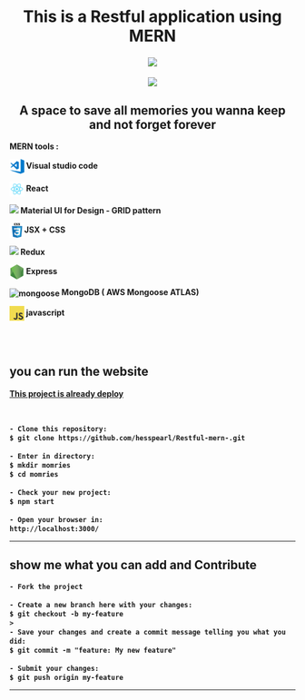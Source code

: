 <p align="center"  >
 <strong > 


  <h1 align="center"> This is a Restful application using MERN</h1> </ strong>
  <p align="center">
  <img align="center"  src="https://trello-attachments.s3.amazonaws.com/5d02107281e39c17911f5405/5fe21c12a7e07a11d45d7587/f4696d686d7a10ad1062ab3336ad8dcc/ezgif.com-gif-maker.gif" />
 <br>
 <br>
 
 <img align="center"  src="https://trello-attachments.s3.amazonaws.com/5d02107281e39c17911f5405/5fe21c12a7e07a11d45d7587/ef46760e093075e90b7e442aa1a82060/ezgif.com-gif-maker_(1).gif" />
</p>
<p align="center">
  <h2 align="center"> A space to save all memories you wanna keep and not forget forever</h2>

</p>

<p> MERN tools :</p >

<img align="center" alt="Visual Studio Code" width="26px" src="https://raw.githubusercontent.com/github/explore/80688e429a7d4ef2fca1e82350fe8e3517d3494d/topics/visual-studio-code/visual-studio-code.png" /> Visual studio code
<br>

<img align="center" alt="ReactJs" width="26px" src="https://raw.githubusercontent.com/github/explore/80688e429a7d4ef2fca1e82350fe8e3517d3494d/topics/react/react.png" /> React
<br>

<img   width="20px" src="https://trello-attachments.s3.amazonaws.com/5d02107281e39c17911f5405/5fe21c12a7e07a11d45d7587/d7d618f6cc27b234c07195a60e23e393/material-ui.svg"/> Material UI for Design - GRID pattern <br>

<img align="center" alt="CSS3" width="26px" src="https://raw.githubusercontent.com/github/explore/80688e429a7d4ef2fca1e82350fe8e3517d3494d/topics/css/css.png" />JSX + CSS<br>

<img   width="20px" src="https://trello-attachments.s3.amazonaws.com/5d02107281e39c17911f5405/5fe21c12a7e07a11d45d7587/7255e8774dcd5d82514d8cc83f42624b/redux.svg"/> Redux<br>

<img align="center" alt="Node.js" width="26px" src="https://raw.githubusercontent.com/github/explore/80688e429a7d4ef2fca1e82350fe8e3517d3494d/topics/nodejs/nodejs.png" />   Express<br>

<img align="center" alt="mongoose" width="20px" src="https://trello-attachments.s3.amazonaws.com/5d02107281e39c17911f5405/5fe21c12a7e07a11d45d7587/22d9ed6b70531d354a61c6635bd73ab3/mongodb.svg" /> MongoDB ( AWS Mongoose ATLAS)<br>

<img align="center" alt="JavaScript" width="26px" src="https://raw.githubusercontent.com/github/explore/80688e429a7d4ef2fca1e82350fe8e3517d3494d/topics/javascript/javascript.png" />  javascript<br>
    


<br>
<br>




<h2> you can run the website</h2>
 
[This project is already deploy](https://memories-forever.netlify.app/)
 
 <br> 


   ```
   - Clone this repository:
   $ git clone https://github.com/hesspearl/Restful-mern-.git

   - Enter in directory:
   $ mkdir momries
   $ cd momries

   - Check your new project:
   $ npm start

   - Open your browser in:
   http://localhost:3000/
   ```

---

 <h2>show me what you can add and Contribute </h2>

   ```
   - Fork the project 

   - Create a new branch here with your changes:
   $ git checkout -b my-feature
>
   - Save your changes and create a commit message telling you what you did:
   $ git commit -m "feature: My new feature"

   - Submit your changes:
   $ git push origin my-feature
   ```

---

</p>


  
<p align="center">

<p align="center">



</p>


